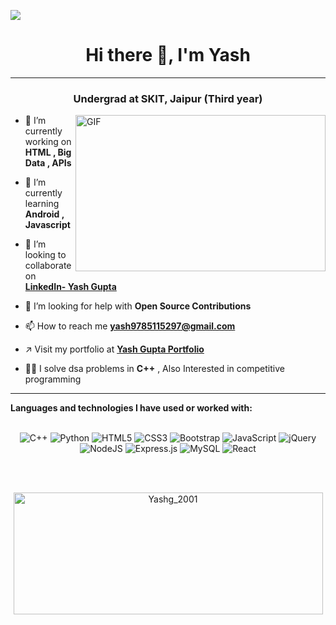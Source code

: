 ![](https://komarev.com/ghpvc/?username=Yashg2001)
<br>

<h1 align="center">Hi there 👋, I'm Yash </h1>
<hr>
<h3 align="center">Undergrad at SKIT, Jaipur (Third year) </h3>
<img align="right" alt="GIF" src="https://miro.medium.com/max/875/1*Urc28sbnORGOW5oyohQ06g.gif" width="400px" height="250" />
</a>


- 🔭 I’m currently working on **HTML , Big Data , APIs**

- 🌱 I’m currently learning **Android , Javascript**

- 👯 I’m looking to collaborate on **[LinkedIn- Yash Gupta](https://www.linkedin.com/in/the-yashgupta/)**

- 🤝 I’m looking for help with **Open Source Contributions**

- 📫 How to reach me **yash9785115297@gmail.com**

- ↗ Visit my portfolio at **[Yash Gupta Portfolio](http://www.theyashgupta.me/)**

- 👨‍💻 I solve dsa problems in **C++** , Also Interested in competitive programming



<hr>

**Languages and technologies I have used or worked with:** 
<br>
<br>
<p align="center">
<img alt="C++" src="https://img.shields.io/badge/c++%20-%2300599C.svg?&style=for-the-badge&logo=c%2B%2B&ogoColor=white"/>
<img alt="Python" src="https://img.shields.io/badge/python%20-%2314354C.svg?&style=for-the-badge&logo=python&logoColor=white"/>
<img alt="HTML5" src="https://img.shields.io/badge/html5%20-%23E34F26.svg?&style=for-the-badge&logo=html5&logoColor=white"/>
<img alt="CSS3" src="https://img.shields.io/badge/css3%20-%231572B6.svg?&style=for-the-badge&logo=css3&logoColor=white"/>
<img alt="Bootstrap" src="https://img.shields.io/badge/bootstrap%20-%23563D7C.svg?&style=for-the-badge&logo=bootstrap&logoColor=white"/>
<img alt="JavaScript" src="https://img.shields.io/badge/javascript%20-%23323330.svg?&style=for-the-badge&logo=javascript&logoColor=%23F7DF1E"/>
<img alt="jQuery" src="https://img.shields.io/badge/jquery%20-%230769AD.svg?&style=for-the-badge&logo=jquery&logoColor=white"/>
<img alt="NodeJS" src="https://img.shields.io/badge/node.js%20-%2343853D.svg?&style=for-the-badge&logo=node.js&logoColor=white"/>
<img alt="Express.js" src="https://img.shields.io/badge/express.js%20-%23404d59.svg?&style=for-the-badge"/>
<img alt="MySQL" src="https://img.shields.io/badge/mysql-%2300f.svg?&style=for-the-badge&logo=mysql&logoColor=white"/>
<img alt="React" src="https://img.shields.io/badge/react%20-%2320232a.svg?&style=for-the-badge&logo=react&logoColor=%2361DAFB"/>
</p>


<br>
<br>
<p align="center"><img align="center" src="https://github-readme-stats.vercel.app/api?username=Yashg2001&theme=dark&show_icons=true" height="195" width="495" alt="Yashg_2001" /></p>

